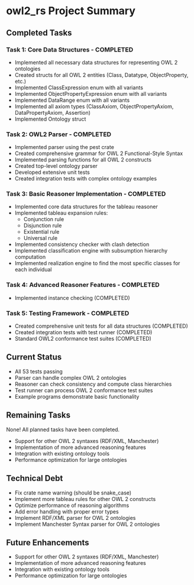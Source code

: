 # owl2_rs Project Summary

## Completed Tasks

### Task 1: Core Data Structures - COMPLETED
- Implemented all necessary data structures for representing OWL 2 ontologies
- Created structs for all OWL 2 entities (Class, Datatype, ObjectProperty, etc.)
- Implemented ClassExpression enum with all variants
- Implemented ObjectPropertyExpression enum with all variants
- Implemented DataRange enum with all variants
- Implemented all axiom types (ClassAxiom, ObjectPropertyAxiom, DataPropertyAxiom, Assertion)
- Implemented Ontology struct

### Task 2: OWL2 Parser - COMPLETED
- Implemented parser using the pest crate
- Created comprehensive grammar for OWL 2 Functional-Style Syntax
- Implemented parsing functions for all OWL 2 constructs
- Created top-level ontology parser
- Developed extensive unit tests
- Created integration tests with complex ontology examples

### Task 3: Basic Reasoner Implementation - COMPLETED
- Implemented core data structures for the tableau reasoner
- Implemented tableau expansion rules:
  - Conjunction rule
  - Disjunction rule
  - Existential rule
  - Universal rule
- Implemented consistency checker with clash detection
- Implemented classification engine with subsumption hierarchy computation
- Implemented realization engine to find the most specific classes for each individual

### Task 4: Advanced Reasoner Features - COMPLETED
- Implemented instance checking (COMPLETED)

### Task 5: Testing Framework - COMPLETED
- Created comprehensive unit tests for all data structures (COMPLETED)
- Created integration tests with test runner (COMPLETED)
- Standard OWL2 conformance test suites (COMPLETED)

## Current Status
- All 53 tests passing
- Parser can handle complex OWL 2 ontologies
- Reasoner can check consistency and compute class hierarchies
- Test runner can process OWL 2 conformance test suites
- Example programs demonstrate basic functionality

## Remaining Tasks

None! All planned tasks have been completed.

- Support for other OWL 2 syntaxes (RDF/XML, Manchester)
- Implementation of more advanced reasoning features
- Integration with existing ontology tools
- Performance optimization for large ontologies
## Technical Debt
- Fix crate name warning (should be snake_case)
- Implement more tableau rules for other OWL 2 constructs
- Optimize performance of reasoning algorithms
- Add error handling with proper error types
- Implement RDF/XML parser for OWL 2 ontologies
- Implement Manchester Syntax parser for OWL 2 ontologies

## Future Enhancements
- Support for other OWL 2 syntaxes (RDF/XML, Manchester)
- Implementation of more advanced reasoning features
- Integration with existing ontology tools
- Performance optimization for large ontologies
